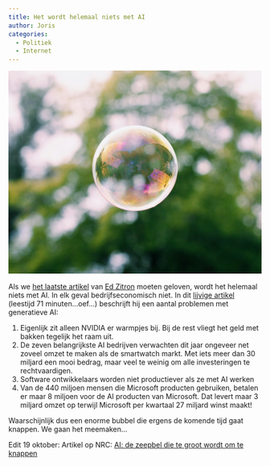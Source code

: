 ```yaml
---
title: Het wordt helemaal niets met AI
author: Joris
categories:
  - Politiek
  - Internet
---
```


![bubble zoals misschien AI een bubbel is...](../assets/posts/braedon-mcleod-zjq0I3XupiI-unsplash.jpg)

Als we [het laatste artikel](https://www.wheresyoured.at/the-case-against-generative-ai/) van [Ed Zitron](https://www.wheresyoured.at/) moeten geloven, wordt het helemaal niets met AI. In elk geval bedrijfseconomisch niet. In dit [lijvige artikel](<(https://www.wheresyoured.at/the-case-against-generative-ai/)>) (leestijd 71 minuten...oef...) beschrijft hij een aantal problemen met generatieve AI:

1. Eigenlijk zit alleen NVIDIA er warmpjes bij. Bij de rest vliegt het geld met bakken tegelijk het raam uit.
2. De zeven belangrijkste AI bedrijven verwachten dit jaar ongeveer net zoveel omzet te maken als de smartwatch markt. Met iets meer dan 30 miljard een mooi bedrag, maar veel te weinig om alle investeringen te rechtvaardigen.
3. Software ontwikkelaars worden niet productiever als ze met AI werken
4. Van de 440 miljoen mensen die Microsoft producten gebruiken, betalen er maar 8 miljoen voor de AI producten van Microsoft. Dat levert maar 3 miljard omzet op terwijl Microsoft per kwartaal 27 miljard winst maakt!

Waarschijnlijk dus een enorme bubbel die ergens de komende tijd gaat knappen. We gaan het meemaken...

Edit 19 oktober: Artikel op NRC: [AI: de zeepbel die te groot wordt om te knappen](https://www.nrc.nl/nieuws/2025/10/17/ai-de-zeepbel-die-te-groot-wordt-om-te-knappen-a4909794)
